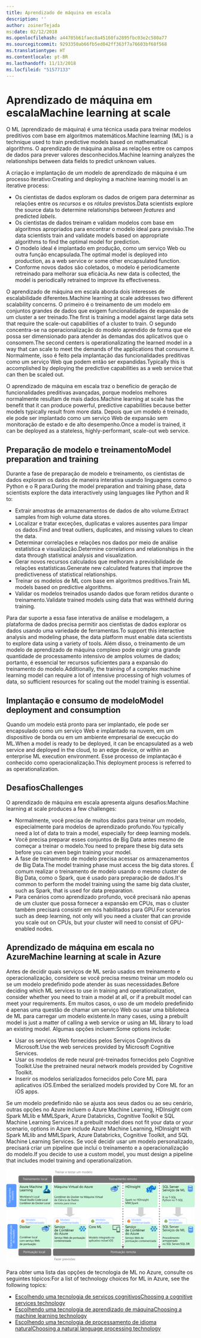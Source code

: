 ```yaml
---
title: Aprendizado de máquina em escala
description: ''
author: zoinerTejada
ms:date: 02/12/2018
ms.openlocfilehash: a44785b61faec8a45160fa2895fbc03e2c580a77
ms.sourcegitcommit: 9293350ab66fb5ed042ff363f7a76603bf68f568
ms.translationtype: HT
ms.contentlocale: pt-BR
ms.lasthandoff: 11/13/2018
ms.locfileid: "51577133"
---
```

# <a name="machine-learning-at-scale"></a><span data-ttu-id="96147-102">Aprendizado de máquina em escala</span><span class="sxs-lookup"><span data-stu-id="96147-102">Machine learning at scale</span></span>

<span data-ttu-id="96147-103">O ML (aprendizado de máquina) é uma técnica usada para treinar modelos preditivos com base em algoritmos matemáticos.</span><span class="sxs-lookup"><span data-stu-id="96147-103">Machine learning (ML) is a technique used to train predictive models based on mathematical algorithms.</span></span> <span data-ttu-id="96147-104">O aprendizado de máquina analisa as relações entre os campos de dados para prever valores desconhecidos.</span><span class="sxs-lookup"><span data-stu-id="96147-104">Machine learning analyzes the relationships between data fields to predict unknown values.</span></span>

<span data-ttu-id="96147-105">A criação e implantação de um modelo de aprendizado de máquina é um processo iterativo:</span><span class="sxs-lookup"><span data-stu-id="96147-105">Creating and deploying a machine learning model is an iterative process:</span></span>

* <span data-ttu-id="96147-106">Os cientistas de dados exploram os dados de origem para determinar as relações entre os *recursos* e os *rótulos* previstos.</span><span class="sxs-lookup"><span data-stu-id="96147-106">Data scientists explore the source data to determine relationships between *features* and predicted *labels*.</span></span>
* <span data-ttu-id="96147-107">Os cientistas de dados treinam e validam modelos com base em algoritmos apropriados para encontrar o modelo ideal para previsão.</span><span class="sxs-lookup"><span data-stu-id="96147-107">The data scientists train and validate models based on appropriate algorithms to find the optimal model for prediction.</span></span>
* <span data-ttu-id="96147-108">O modelo ideal é implantado em produção, como um serviço Web ou outra função encapsulada.</span><span class="sxs-lookup"><span data-stu-id="96147-108">The optimal model is deployed into production, as a web service or some other encapsulated function.</span></span>
* <span data-ttu-id="96147-109">Conforme novos dados são coletados, o modelo é periodicamente retreinado para melhorar sua eficácia.</span><span class="sxs-lookup"><span data-stu-id="96147-109">As new data is collected, the model is periodically retrained to improve its effectiveness.</span></span>

<span data-ttu-id="96147-110">O aprendizado de máquina em escala aborda dois interesses de escalabilidade diferentes.</span><span class="sxs-lookup"><span data-stu-id="96147-110">Machine learning at scale addresses two different scalability concerns.</span></span> <span data-ttu-id="96147-111">O primeiro é o treinamento de um modelo em conjuntos grandes de dados que exigem funcionalidades de expansão de um cluster a ser treinado.</span><span class="sxs-lookup"><span data-stu-id="96147-111">The first is training a model against large data sets that require the scale-out capabilities of a cluster to train.</span></span> <span data-ttu-id="96147-112">O segundo concentra-se na operacionalização do modelo aprendido de forma que ele possa ser dimensionado para atender às demandas dos aplicativos que o consomem.</span><span class="sxs-lookup"><span data-stu-id="96147-112">The second centers is operationalizating the learned model in a way that can scale to meet the demands of the applications that consume it.</span></span> <span data-ttu-id="96147-113">Normalmente, isso é feito pela implantação das funcionalidades preditivas como um serviço Web que podem então ser expandidas.</span><span class="sxs-lookup"><span data-stu-id="96147-113">Typically this is accomplished by deploying the predictive capabilities as a web service that can then be scaled out.</span></span>

<span data-ttu-id="96147-114">O aprendizado de máquina em escala traz o benefício de geração de funcionalidades preditivas avançadas, porque modelos melhores normalmente resultam de mais dados.</span><span class="sxs-lookup"><span data-stu-id="96147-114">Machine learning at scale has the benefit that it can produce powerful, predictive capabilities because better models typically result from more data.</span></span> <span data-ttu-id="96147-115">Depois que um modelo é treinado, ele pode ser implantado como um serviço Web de expansão sem monitoração de estado e de alto desempenho.</span><span class="sxs-lookup"><span data-stu-id="96147-115">Once a model is trained, it can be deployed as a stateless, highly-performant, scale-out web service.</span></span> 

## <a name="model-preparation-and-training"></a><span data-ttu-id="96147-116">Preparação de modelo e treinamento</span><span class="sxs-lookup"><span data-stu-id="96147-116">Model preparation and training</span></span>

<span data-ttu-id="96147-117">Durante a fase de preparação de modelo e treinamento, os cientistas de dados exploram os dados de maneira interativa usando linguagens como o Python e o R para:</span><span class="sxs-lookup"><span data-stu-id="96147-117">During the model preparation and training phase, data scientists explore the data interactively using languages like Python and R to:</span></span>

* <span data-ttu-id="96147-118">Extrair amostras de armazenamentos de dados de alto volume.</span><span class="sxs-lookup"><span data-stu-id="96147-118">Extract samples from high volume data stores.</span></span>
* <span data-ttu-id="96147-119">Localizar e tratar exceções, duplicatas e valores ausentes para limpar os dados.</span><span class="sxs-lookup"><span data-stu-id="96147-119">Find and treat outliers, duplicates, and missing values to clean the data.</span></span>
* <span data-ttu-id="96147-120">Determinar correlações e relações nos dados por meio de análise estatística e visualização.</span><span class="sxs-lookup"><span data-stu-id="96147-120">Determine correlations and relationships in the data through statistical analysis and visualization.</span></span>
* <span data-ttu-id="96147-121">Gerar novos recursos calculados que melhoram a previsibilidade de relações estatísticas.</span><span class="sxs-lookup"><span data-stu-id="96147-121">Generate new calculated features that improve the predictiveness of statistical relationships.</span></span>
* <span data-ttu-id="96147-122">Treinar os modelos de ML com base em algoritmos preditivos.</span><span class="sxs-lookup"><span data-stu-id="96147-122">Train ML models based on predictive algorithms.</span></span>
* <span data-ttu-id="96147-123">Validar os modelos treinados usando dados que foram retidos durante o treinamento.</span><span class="sxs-lookup"><span data-stu-id="96147-123">Validate trained models using data that was withheld during training.</span></span>

<span data-ttu-id="96147-124">Para dar suporte a essa fase interativa de análise e modelagem, a plataforma de dados precisa permitir aos cientistas de dados explorar os dados usando uma variedade de ferramentas.</span><span class="sxs-lookup"><span data-stu-id="96147-124">To support this interactive analysis and modeling phase, the data platform must enable data scientists to explore data using a variety of tools.</span></span> <span data-ttu-id="96147-125">Além disso, o treinamento de um modelo de aprendizado de máquina complexo pode exigir uma grande quantidade de processamento intensivo de amplos volumes de dados; portanto, é essencial ter recursos suficientes para a expansão do treinamento do modelo.</span><span class="sxs-lookup"><span data-stu-id="96147-125">Additionally, the training of a complex machine learning model can require a lot of intensive processing of high volumes of data, so sufficient resources for scaling out the model training is essential.</span></span>

## <a name="model-deployment-and-consumption"></a><span data-ttu-id="96147-126">Implantação e consumo de modelo</span><span class="sxs-lookup"><span data-stu-id="96147-126">Model deployment and consumption</span></span>

<span data-ttu-id="96147-127">Quando um modelo está pronto para ser implantado, ele pode ser encapsulado como um serviço Web e implantado na nuvem, em um dispositivo de borda ou em um ambiente empresarial de execução do ML.</span><span class="sxs-lookup"><span data-stu-id="96147-127">When a model is ready to be deployed, it can be encapsulated as a web service and deployed in the cloud, to an edge device, or within an enterprise ML execution environment.</span></span> <span data-ttu-id="96147-128">Esse processo de implantação é conhecido como operacionalização.</span><span class="sxs-lookup"><span data-stu-id="96147-128">This deployment process is referred to as operationalization.</span></span>

## <a name="challenges"></a><span data-ttu-id="96147-129">Desafios</span><span class="sxs-lookup"><span data-stu-id="96147-129">Challenges</span></span>

<span data-ttu-id="96147-130">O aprendizado de máquina em escala apresenta alguns desafios:</span><span class="sxs-lookup"><span data-stu-id="96147-130">Machine learning at scale produces a few challenges:</span></span>

- <span data-ttu-id="96147-131">Normalmente, você precisa de muitos dados para treinar um modelo, especialmente para modelos de aprendizado profundo.</span><span class="sxs-lookup"><span data-stu-id="96147-131">You typically need a lot of data to train a model, especially for deep learning models.</span></span>
- <span data-ttu-id="96147-132">Você precisa preparar esses conjuntos de Big Data antes mesmo de começar a treinar o modelo.</span><span class="sxs-lookup"><span data-stu-id="96147-132">You need to prepare these big data sets before you can even begin training your model.</span></span>
- <span data-ttu-id="96147-133">A fase de treinamento de modelo precisa acessar os armazenamentos de Big Data.</span><span class="sxs-lookup"><span data-stu-id="96147-133">The model training phase must access the big data stores.</span></span> <span data-ttu-id="96147-134">É comum realizar o treinamento de modelo usando o mesmo cluster de Big Data, como o Spark, que é usado para preparação de dados.</span><span class="sxs-lookup"><span data-stu-id="96147-134">It's common to perform the model training using the same big data cluster, such as Spark, that is used for data preparation.</span></span> 
- <span data-ttu-id="96147-135">Para cenários como aprendizado profundo, você precisará não apenas de um cluster que possa fornecer a expansão em CPUs, mas o cluster também precisará consistir em nós habilitados para GPU.</span><span class="sxs-lookup"><span data-stu-id="96147-135">For scenarios such as deep learning, not only will you need a cluster that can provide you scale out on CPUs, but your cluster will need to consist of GPU-enabled nodes.</span></span>

## <a name="machine-learning-at-scale-in-azure"></a><span data-ttu-id="96147-136">Aprendizado de máquina em escala no Azure</span><span class="sxs-lookup"><span data-stu-id="96147-136">Machine learning at scale in Azure</span></span>

<span data-ttu-id="96147-137">Antes de decidir quais serviços de ML serão usados em treinamento e operacionalização, considere se você precisa mesmo treinar um modelo ou se um modelo predefinido pode atender às suas necessidades.</span><span class="sxs-lookup"><span data-stu-id="96147-137">Before deciding which ML services to use in training and operationalization, consider whether you need to train a model at all, or if a prebuilt model can meet your requirements.</span></span> <span data-ttu-id="96147-138">Em muitos casos, o uso de um modelo predefinido é apenas uma questão de chamar um serviço Web ou usar uma biblioteca de ML para carregar um modelo existente.</span><span class="sxs-lookup"><span data-stu-id="96147-138">In many cases, using a prebuilt model is just a matter of calling a web service or using an ML library to load an existing model.</span></span> <span data-ttu-id="96147-139">Algumas opções incluem:</span><span class="sxs-lookup"><span data-stu-id="96147-139">Some options include:</span></span> 

- <span data-ttu-id="96147-140">Usar os serviços Web fornecidos pelos Serviços Cognitivos da Microsoft.</span><span class="sxs-lookup"><span data-stu-id="96147-140">Use the web services provided by Microsoft Cognitive Services.</span></span>
- <span data-ttu-id="96147-141">Usar os modelos de rede neural pré-treinados fornecidos pelo Cognitive Toolkit.</span><span class="sxs-lookup"><span data-stu-id="96147-141">Use the pretrained neural network models provided by Cognitive Toolkit.</span></span>
- <span data-ttu-id="96147-142">Inserir os modelos serializados fornecidos pelo Core ML para aplicativos iOS.</span><span class="sxs-lookup"><span data-stu-id="96147-142">Embed the serialized models provided by Core ML for an iOS apps.</span></span> 

<span data-ttu-id="96147-143">Se um modelo predefinido não se ajusta aos seus dados ou ao seu cenário, outras opções no Azure incluem o Azure Machine Learning, HDInsight com Spark MLlib e MMLSpark, Azure Databricks, Cognitive Toolkit e SQL Machine Learning Services.</span><span class="sxs-lookup"><span data-stu-id="96147-143">If a prebuilt model does not fit your data or your scenario, options in Azure include Azure Machine Learning, HDInsight with Spark MLlib and MMLSpark, Azure Databricks, Cognitive Toolkit, and SQL Machine Learning Services.</span></span> <span data-ttu-id="96147-144">Se você decidir usar um modelo personalizado, precisará criar um pipeline que inclui o treinamento e a operacionalização do modelo.</span><span class="sxs-lookup"><span data-stu-id="96147-144">If you decide to use a custom model, you must design a pipeline that includes model training and operationalization.</span></span> 

![Opções de modelo no Azure](./images/machine-learning-model-training-and-deployment.png)

<span data-ttu-id="96147-146">Para obter uma lista das opções de tecnologia de ML no Azure, consulte os seguintes tópicos:</span><span class="sxs-lookup"><span data-stu-id="96147-146">For a list of technology choices for ML in Azure, see the following topics:</span></span>

- [<span data-ttu-id="96147-147">Escolhendo uma tecnologia de serviços cognitivos</span><span class="sxs-lookup"><span data-stu-id="96147-147">Choosing a cognitive services technology</span></span>](../technology-choices/cognitive-services.md)
- [<span data-ttu-id="96147-148">Escolhendo uma tecnologia de aprendizado de máquina</span><span class="sxs-lookup"><span data-stu-id="96147-148">Choosing a machine learning technology</span></span>](../technology-choices/data-science-and-machine-learning.md)
- [<span data-ttu-id="96147-149">Escolhendo uma tecnologia de processamento de idioma natural</span><span class="sxs-lookup"><span data-stu-id="96147-149">Choosing a natural language processing technology</span></span>](../technology-choices/natural-language-processing.md)
